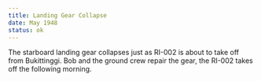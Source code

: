 ```yaml
---
title: Landing Gear Collapse
date: May 1948 
status: ok
---
```

The starboard landing gear collapses just as RI-002 is about to take off from Bukittinggi. Bob and the ground crew repair the gear, the RI-002 takes off the following morning.  